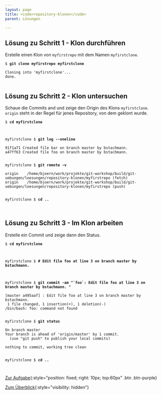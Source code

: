 ```yaml
---
layout: page
title: <code>repository-klonen</code>
parent: Lösungen

---
```

## Lösung zu Schritt 1 - Klon durchführen

Erstelle einen Klon von `myfirstrepo` mit dem Namen `myfirstclone`.


<pre><code>$ <b>git clone myfirstrepo myfirstclone</b><br><br>Cloning into 'myfirstclone'...<br>done.<br><br></code></pre>


## Lösung zu Schritt 2 - Klon untersuchen

Schaue die Commits and und
zeige den Origin des Klons `myfirstclone`.
`origin` steht in der Regel für jenes Repository,
von dem geklont wurde.


<pre><code>$ <b>cd myfirstclone</b><br><br><br></code></pre>



<pre><code>myfirstclone $ <b>git log --oneline</b><br><br>91f1a71 Created file bar on branch master by bstachmann.<br>a47ff63 Created file foo on branch master by bstachmann.<br><br></code></pre>



<pre><code>myfirstclone $ <b>git remote -v</b><br><br>origin	/home/bjoern/work/projekte/git-workshop/build/git-uebungen/loesungen/repository-klonen/myfirstrepo (fetch)<br>origin	/home/bjoern/work/projekte/git-workshop/build/git-uebungen/loesungen/repository-klonen/myfirstrepo (push)<br><br></code></pre>



<pre><code>myfirstclone $ <b>cd ..</b><br><br><br></code></pre>


## Lösung zu Schritt 3 - Im Klon arbeiten

Erstelle ein Commit und zeige dann den Status.


<pre><code>$ <b>cd myfirstclone</b><br><br><br></code></pre>



<pre><code>myfirstclone $ <b># Edit file foo at line 3 on branch master by bstachmann.</b><br><br><br></code></pre>



<pre><code>myfirstclone $ <b>git commit -am &quot;`foo`: Edit file foo at line 3 on branch master by bstachmann. &quot;</b><br><br>[master a495aaf] : Edit file foo at line 3 on branch master by bstachmann.<br> 1 file changed, 1 insertion(+), 1 deletion(-)<br>/bin/bash: foo: command not found<br><br></code></pre>



<pre><code>myfirstclone $ <b>git status</b><br><br>On branch master<br>Your branch is ahead of 'origin/master' by 1 commit.<br>  (use &quot;git push&quot; to publish your local commits)<br><br>nothing to commit, working tree clean<br><br></code></pre>



<pre><code>myfirstclone $ <b>cd ..</b><br><br><br></code></pre>


[Zur Aufgabe](aufgabe-repository-klonen.html){:style="position: fixed; right: 10px; top:60px" .btn .btn-purple}

[Zum Überblick](../../ueberblick.html){:style="visibility: hidden"}

